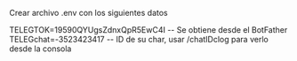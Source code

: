 Crear archivo .env con los siguientes datos

TELEGTOK=19590QYUgsZdnxQpR5EwC4I -- Se obtiene desde el BotFather
TELEGchat=-3523423417 -- ID de su char, usar /chatIDclog para verlo desde la consola